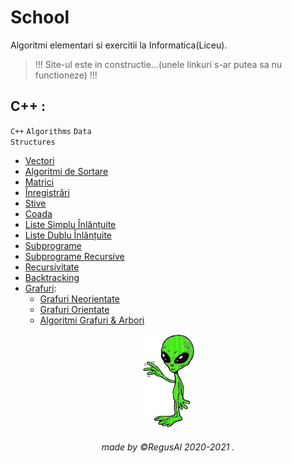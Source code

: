 # School

Algoritmi elementari si exercitii la Informatica(Liceu).
<br>
<blockquote>
!!! Site-ul este in constructie...(unele linkuri s-ar putea sa nu functioneze) !!!
</blockquote>

##  C++ :
<code class="language-plaintext highlighter-rouge">C++</code> <code class="language-plaintext highlighter-rouge">Algorithms</code> <code class="language-plaintext highlighter-rouge">Data Structures</code>

- [Vectori]()
- [Algoritmi de Sortare]()
- [Matrici]()
- [Înregistrări]()
- [Stive]()
- [Coada]()
- [Liste Simplu Înlănțuite]()
- [Liste Dublu Înlănțuite]()
- [Subprograme]()
- [Subprograme Recursive]()
- [Recursivitate]()
- [Backtracking](https://github.com/RegusAl/School/tree/main/Backtracking)
- [Grafuri](https://github.com/RegusAl/School/tree/main/Grafuri): 
     * [Grafuri Neorientate](https://github.com/RegusAl/School/tree/main/Grafuri/Grafuri%20neorientate)
     * [Grafuri Orientate](https://github.com/RegusAl/School/tree/main/Grafuri/Grafuri%20orientate)
     * [Algoritmi Grafuri & Arbori](https://github.com/RegusAl/School/tree/main/Grafuri/Algoritmi%20Grafuri%20%26%20Arbori)

    

<p align="center">
<img src="https://raw.githubusercontent.com/RegusAl/School/main/Website/alien.gif" height="150px">
</p>
<h6 align="center"> made by  ©RegusAl 2020-2021 .</h6>

